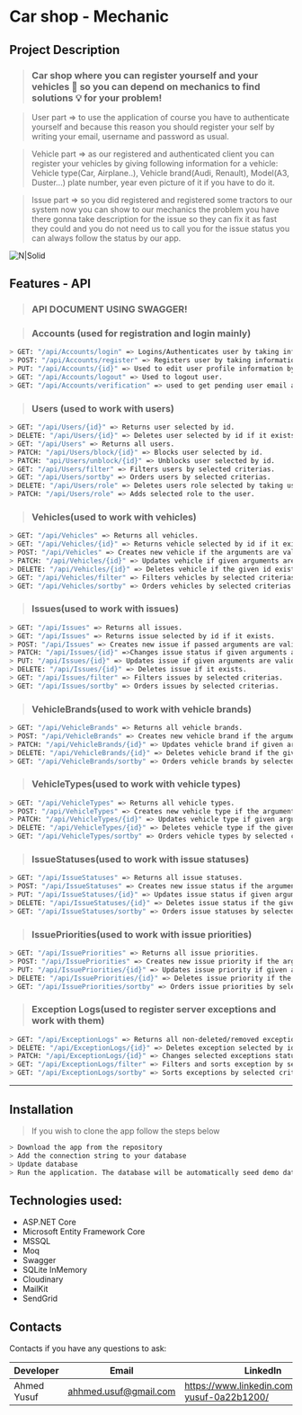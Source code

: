 # **Car shop - Mechanic**

## Project Description
>### Car shop where you can register yourself and your vehicles :tractor: so you can depend on mechanics to find solutions :bulb: for your problem!

> User part => to use the  application of course you have to authenticate yourself and because this reason you should register your self by writing your email, username and password as usual.

> Vehicle part => as our registered and authenticated client you can register your vehicles by giving following information for a vehicle: 
Vehicle type(Car, Airplane..), Vehicle brand(Audi, Renault), Model(A3, Duster...) plate number, year even picture of it if you have  to do it.

>  Issue part => so you did registered and registered some tractors to our system now you can show to our mechanics the problem you have there gonna take description for  the issue so they can fix it as fast they could and you do not need us to call you for the issue status you  can always follow the status by our app.

![N|Solid](https://res.cloudinary.com/diihcd5cx/image/upload/v1642179470/Read-Me/car-shop-image_i8uktq.webp)

## Features - API

> ### API DOCUMENT USING SWAGGER!

> ### Accounts (used for registration and login mainly)
```sh
> GET: "/api/Accounts/login" => Logins/Authenticates user by taking information from body and setting identities with claims.
> POST: "/api/Accounts/register" => Registers user by taking information from body.
> PUT: "/api/Accounts/{id}" => Used to edit user profile information by selected arguments.
> GET: "/api/Accounts/logout" => Used to logout user.
> GET: "/api/Accounts/verification" => used to get pending user email and verification code to accept him as our client/user.
```

> ### Users (used to work with users)
```sh
> GET: "/api/Users/{id}" => Returns user selected by id.
> DELETE: "/api/Users/{id}" => Deletes user selected by id if it exists.
> GET: "/api/Users" => Returns all users.
> PATCH: "/api/Users/block/{id}" => Blocks user selected by id.
> PATCH: "api/Users/unblock/{id}" => Unblocks user selected by id.
> GET: "/api/Users/filter" => Filters users by selected criterias.
> GET: "/api/Users/sortby" => Orders users by selected criterias.
> DELETE: "/api/Users/role" => Deletes users role selected by taking user and role id as arguments.
> PATCH: "/api/Users/role" => Adds selected role to the user.
```

> ### Vehicles(used to work with vehicles)
```sh
> GET: "/api/Vehicles" => Returns all vehicles.
> GET: "/api/Vehicles/{id}" => Returns vehicle selected by id if it exists.
> POST: "/api/Vehicles" => Creates new vehicle if the arguments are valid.
> PATCH: "/api/Vehicles/{id}" => Updates vehicle if given arguments are valid.
> DELETE: "/api/Vehicles/{id}" => Deletes vehicle if the given id exists.
> GET: "/api/Vehicles/filter" => Filters vehicles by selected criterias.
> GET: "/api/Vehicles/sortby" => Orders vehicles by selected criterias.
```

> ### Issues(used to work with issues)
```sh
> GET: "/api/Issues" => Returns all issues.
> GET: "/api/Issues" => Returns issue selected by id if it exists.
> POST: "/api/Issues" => Creates new issue if passed arguments are valid.
> PATCH: "/api/Issues/{id}" =>Changes issue status if given arguments are valid.
> PUT: "/api/Issues/{id}" => Updates issue if given arguments are valid.
> DELETE: "/api/Issues/{id}" => Deletes issue if it exists.
> GET: "/api/Issues/filter" => Filters issues by selected criterias.
> GET: "/api/Issues/sortby" => Orders issues by selected criterias.
```

> ### VehicleBrands(used to work with vehicle brands)
```sh
> GET: "/api/VehicleBrands" => Returns all vehicle brands.
> POST: "/api/VehicleBrands" => Creates new vehicle brand if the arguments are valid.
> PATCH: "/api/VehicleBrands/{id}" => Updates vehicle brand if given arguments are valid.
> DELETE: "/api/VehicleBrands/{id}" => Deletes vehicle brand if the given id exists.
> GET: "/api/VehicleBrands/sortby" => Orders vehicle brands by selected criterias.
```

> ### VehicleTypes(used to work with vehicle types)
```sh
> GET: "/api/VehicleTypes" => Returns all vehicle types.
> POST: "/api/VehicleTypes" => Creates new vehicle type if the arguments are valid.
> PATCH: "/api/VehicleTypes/{id}" => Updates vehicle type if given arguments are valid.
> DELETE: "/api/VehicleTypes/{id}" => Deletes vehicle type if the given id exists.
> GET: "/api/VehicleTypes/sortby" => Orders vehicle types by selected criterias.
```

> ### IssueStatuses(used to work with issue statuses)
```sh
> GET: "/api/IssueStatuses" => Returns all issue statuses.
> POST: "/api/IssueStatuses" => Creates new issue status if the arguments are valid.
> PUT: "/api/IssueStatuses/{id}" => Updates issue status if given arguments are valid.
> DELETE: "/api/IssueStatuses/{id}" => Deletes issue status if the given id exists.
> GET: "/api/IssueStatuses/sortby" => Orders issue statuses by selected criterias.
```
> ### IssuePriorities(used to work with issue priorities)
```sh
> GET: "/api/IssuePriorities" => Returns all issue priorities.
> POST: "/api/IssuePriorities" => Creates new issue priority if the arguments are valid.
> PUT: "/api/IssuePriorities/{id}" => Updates issue priority if given arguments are valid.
> DELETE: "/api/IssuePriorities/{id}" => Deletes issue priority if the given id exists.
> GET: "/api/IssuePriorities/sortby" => Orders issue priorities by selected criterias.
```

> ### Exception Logs(used to register server exceptions and work with them)
```sh
> GET: "/api/ExceptionLogs" => Returns all non-deleted/removed exceptions.
> DELETE: "/api/ExceptionLogs/{id}" => Deletes exception selected by id.
> PATCH: "/api/ExceptionLogs/{id}" => Changes selected exceptions status from non-checked to checked.
> GET: "/api/ExceptionLogs/filter" => Filters and sorts exception by selected criterias.
> GET: "/api/ExceptionLogs/sortby" => Sorts exceptions by selected criterias.
```
---
## Installation
> If you wish to clone the app follow the steps below
```sh
> Download the app from the repository
> Add the connection string to your database
> Update database
> Run the application. The database will be automatically seed demo data
```
## Technologies used: 
 - ASP.NET Core
 - Microsoft Entity Framework Core
 - MSSQL
 - Moq
 - Swagger
 - SQLite InMemory
 - Cloudinary
 - MailKit
 - SendGrid

## Contacts

Contacts if you have any questions to ask:

| Developer | Email | LinkedIn |
| ------ | ------ | ------ |
| Ahmed Yusuf | ahhmed.usuf@gmail.com | https://www.linkedin.com/in/ahmed-yusuf-0a22b1200/ |
